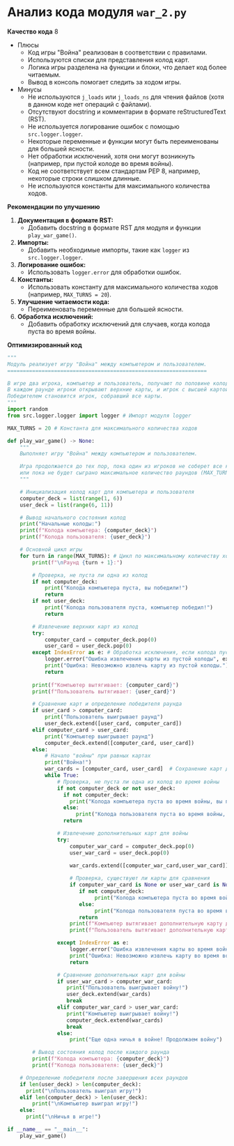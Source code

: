 # Анализ кода модуля `war_2.py`

**Качество кода**
8
-   Плюсы
    -   Код игры "Война" реализован в соответствии с правилами.
    -   Используются списки для представления колод карт.
    -   Логика игры разделена на функции и блоки, что делает код более читаемым.
    -   Вывод в консоль помогает следить за ходом игры.
-   Минусы
    -   Не используются `j_loads` или `j_loads_ns` для чтения файлов (хотя в данном коде нет операций с файлами).
    -   Отсутствуют docstring и комментарии в формате reStructuredText (RST).
    -   Не используется логирование ошибок с помощью `src.logger.logger`.
    -   Некоторые переменные и функции могут быть переименованы для большей ясности.
    -   Нет обработки исключений, хотя они могут возникнуть (например, при пустой колоде во время войны).
    -   Код не соответствует всем стандартам PEP 8, например, некоторые строки слишком длинные.
    -   Не используются константы для максимального количества ходов.
    
**Рекомендации по улучшению**

1.  **Документация в формате RST:**
    - Добавить docstring в формате RST для модуля и функции `play_war_game()`.
2.  **Импорты:**
    - Добавить необходимые импорты, такие как `logger` из `src.logger.logger`.
3.  **Логирование ошибок:**
    -   Использовать `logger.error` для обработки ошибок.
4.  **Константы:**
    -   Использовать константу для максимального количества ходов (например, `MAX_TURNS = 20`).
5.  **Улучшение читаемости кода:**
    -   Переименовать переменные для большей ясности.
6.  **Обработка исключений:**
    -   Добавить обработку исключений для случаев, когда колода пуста во время войны.
    
**Оптимизированный код**

```python
"""
Модуль реализует игру "Война" между компьютером и пользователем.
================================================================

В игре два игрока, компьютер и пользователь, получают по половине колоды карт.
В каждом раунде игроки открывают верхние карты, и игрок с высшей картой забирает обе карты.
Победителем становится игрок, собравший все карты.
"""
import random
from src.logger.logger import logger # Импорт модуля logger

MAX_TURNS = 20 # Константа для максимального количества ходов

def play_war_game() -> None:
    """
    Выполняет игру "Война" между компьютером и пользователем.

    Игра продолжается до тех пор, пока один из игроков не соберет все карты
    или пока не будет сыграно максимальное количество раундов (MAX_TURNS).
    """

    # Инициализация колод карт для компьютера и пользователя
    computer_deck = list(range(1, 6))
    user_deck = list(range(6, 11))

    # Вывод начального состояния колод
    print("Начальные колоды:")
    print(f"Колода компьютера: {computer_deck}")
    print(f"Колода пользователя: {user_deck}")

    # Основной цикл игры
    for turn in range(MAX_TURNS): # Цикл по максимальному количеству ходов
        print(f"\nРаунд {turn + 1}:")

        # Проверка, не пуста ли одна из колод
        if not computer_deck:
            print("Колода компьютера пуста, вы победили!")
            return
        if not user_deck:
            print("Колода пользователя пуста, компьютер победил!")
            return

        # Извлечение верхних карт из колод
        try:
            computer_card = computer_deck.pop(0)
            user_card = user_deck.pop(0)
        except IndexError as e: # Обработка исключения, если колода пуста
            logger.error("Ошибка извлечения карты из пустой колоды", exc_info=True)
            print("Ошибка: Невозможно извлечь карту из пустой колоды.")
            return
        
        print(f"Компьютер вытягивает: {computer_card}")
        print(f"Пользователь вытягивает: {user_card}")

        # Сравнение карт и определение победителя раунда
        if user_card > computer_card:
            print("Пользователь выигрывает раунд")
            user_deck.extend([user_card, computer_card])
        elif computer_card > user_card:
            print("Компьютер выигрывает раунд")
            computer_deck.extend([computer_card, user_card])
        else:
            # Начало "войны" при равных картах
            print("Война!")
            war_cards = [computer_card, user_card]  # Сохранение карт для войны
            while True:
                # Проверка, не пуста ли одна из колод во время войны
                if not computer_deck or not user_deck:
                  if not computer_deck:
                    print("Колода компьютера пуста во время войны, вы победили!")
                  else:
                      print("Колода пользователя пуста во время войны, компьютер победил!")
                  return

                # Извлечение дополнительных карт для войны
                try:
                    computer_war_card = computer_deck.pop(0)
                    user_war_card = user_deck.pop(0)
                    
                    war_cards.extend([computer_war_card,user_war_card]) # Добавление карт в список военных карт

                    # Проверка, существуют ли карты для сравнения
                    if computer_war_card is None or user_war_card is None:
                       if not computer_deck:
                            print("Колода компьютера пуста во время войны, вы победили!")
                       else:
                            print("Колода пользователя пуста во время войны, компьютер победил!")
                       return
                    print(f"Компьютер вытягивает дополнительную карту для войны: {computer_war_card}")
                    print(f"Пользователь вытягивает дополнительную карту для войны: {user_war_card}")

                except IndexError as e:
                    logger.error("Ошибка извлечения карты во время войны", exc_info=True)
                    print("Ошибка: Невозможно извлечь карту во время войны.")
                    return

                # Сравнение дополнительных карт для войны
                if user_war_card > computer_war_card:
                   print("Пользователь выигрывает войну!")
                   user_deck.extend(war_cards)
                   break
                elif computer_war_card > user_war_card:
                   print("Компьютер выигрывает войну!")
                   computer_deck.extend(war_cards)
                   break
                else:
                    print("Еще одна ничья в войне! Продолжаем войну")

        # Вывод состояния колод после каждого раунда
        print(f"Колода компьютера: {computer_deck}")
        print(f"Колода пользователя: {user_deck}")

    # Определение победителя после завершения всех раундов
    if len(user_deck) > len(computer_deck):
      print("\nПользователь выиграл игру!")
    elif len(computer_deck) > len(user_deck):
        print("\nКомпьютер выиграл игру!")
    else:
      print("\nНичья в игре!")

if __name__ == "__main__":
    play_war_game()
```